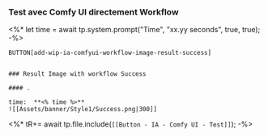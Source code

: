 ### Test avec Comfy UI directement Workflow

<%*
let time = await tp.system.prompt("Time", "xx.yy seconds", true, true);
-%>

`BUTTON[add-wip-ia-comfyui-workflow-image-result-success]`

```````ad-success

### Result Image with workflow Success

#### .

time:  **<% time %>**
![[Assets/banner/Style1/Success.png|300]]
```````

<%*
tR+= await tp.file.include(`[[Button - IA - Comfy UI - Test]]`);
-%>

